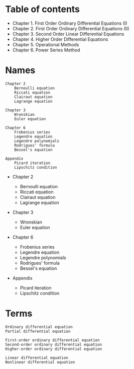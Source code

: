 # Table of contents
- Chapter 1. First Order Ordinary Differential Equations (I)
- Chapter 2. First Order Ordinary Differential Equations (II)
- Chapter 3. Second Order Linear Differential Equations
- Chapter 4. Higher Order Differential Equations
- Chapter 5. Operational Methods
- Chapter 6. Power Series Method


# Names
```
Chapter 2
    Bernoulli equation
    Riccati equation
    Clairaut equation
    Lagrange equation

Chapter 3
    Wronskian
    Euler equation

Chapter 6
    Frobenius series
    Legendre equation
    Legendre polynomials
    Rodrigues' formula
    Bessel's equation

Appendix
    Picard iteration
    Lipschitz condition
```
- Chapter 2
    - Bernoulli equation
    - Riccati equation
    - Clairaut equation
    - Lagrange equation

- Chapter 3
    - Wronskian
    - Euler equation

- Chapter 6
    - Frobenius series
    - Legendre equation
    - Legendre polynomials
    - Rodrigues' formula
    - Bessel's equation

- Appendix
    - Picard iteration
    - Lipschitz condition


# Terms
```
Ordinary differential equation
Partial differential equation

First-order ordinary differential equation
Second-order ordinary differential equation
Higher-order ordinary differential equation

Linear differential equation
Nonlinear differential equation
```
